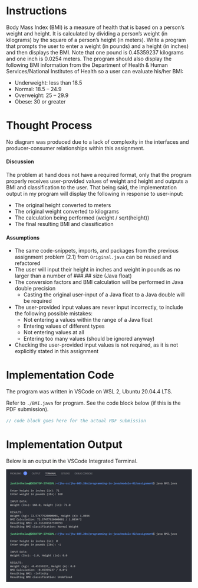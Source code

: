 # Instructions

Body Mass Index (BMI) is a measure of health that is based on a person’s weight and height. It is calculated by dividing a person’s weight (in kilograms) by the square of a person’s height (in meters). Write a program that prompts the user to enter a weight (in pounds) and a height (in inches) and then displays the BMI. Note that one pound is 0.45359237 kilograms and one inch is 0.0254 meters. The program should also display the following BMI information from the Department of Health & Human Services/National Institutes of Health so a user can evaluate his/her BMI:

- Underweight: less than 18.5
- Normal: 18.5 – 24.9
- Overweight: 25 – 29.9
- Obese: 30 or greater

# Thought Process
No diagram was produced due to a lack of complexity in the interfaces and producer-consumer relationships within this assignment.

#### Discussion
The problem at hand does not have a required format, only that the program properly receives user-provided values of weight and height and outputs a BMI and classification to the user. That being said, the implementation output in my program will display the following in response to user-input:
- The original height converted to meters
- The original weight converted to kilograms
- The calculation being performed (weight / sqrt(height))
- The final resulting BMI and classification

#### Assumptions
- The same code-snippets, imports, and packages from the previous assignment problem (2.1) from `Original.java` can be reused and refactored
- The user will input their height in inches and weight in pounds as no larger than a number of ###.## size (Java float)
- The conversion factors and BMI calculation will be performed in Java double precision
  - Casting the original user-input of a Java float to a Java double will be required
- The user-provided input values are never input incorrectly, to include the following possible mistakes:
    - Not entering a values within the range of a Java float
    - Entering values of different types
    - Not entering values at all
    - Entering too many values (should be ignored anyway)
- Checking the user-provided input values is not required, as it is not explicitly stated in this assignment

# Implementation Code
The program was written in VSCode on WSL 2, Ubuntu 20.04.4 LTS.

Refer to `./BMI.java` for program. See the code block below (if this is the PDF submission).

```java
// code block goes here for the actual PDF submission
```

# Implementation Output
Below is an output in the VSCode Integrated Terminal.

<img src="./BMI-Completed.PNG" alt="./BMI-Completed.PNG">
